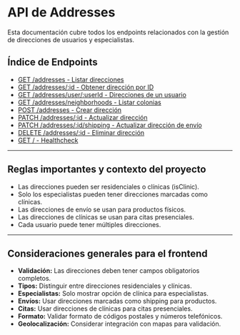 # API de Addresses

Esta documentación cubre todos los endpoints relacionados con la gestión de direcciones de usuarios y especialistas.

## Índice de Endpoints

- [GET /addresses - Listar direcciones](./addresses-list.md)
- [GET /addresses/:id - Obtener dirección por ID](./addresses-get.md)
- [GET /addresses/user/:userId - Direcciones de un usuario](./addresses-list-by-user.md)
- [GET /addresses/neighborhoods - Listar colonias](./addresses-neighborhoods.md)
- [POST /addresses - Crear dirección](./addresses-create.md)
- [PATCH /addresses/:id - Actualizar dirección](./addresses-update.md)
- [PATCH /addresses/:id/shipping - Actualizar dirección de envío](./addresses-shipping-update.md)
- [DELETE /addresses/:id - Eliminar dirección](./addresses-delete.md)
- [GET / - Healthcheck](./addresses-healthcheck.md)

---

## Reglas importantes y contexto del proyecto

- Las direcciones pueden ser residenciales o clínicas (isClinic).
- Solo los especialistas pueden tener direcciones marcadas como clínicas.
- Las direcciones de envío se usan para productos físicos.
- Las direcciones de clínicas se usan para citas presenciales.
- Cada usuario puede tener múltiples direcciones.

---

## Consideraciones generales para el frontend

- **Validación:** Las direcciones deben tener campos obligatorios completos.
- **Tipos:** Distinguir entre direcciones residenciales y clínicas.
- **Especialistas:** Solo mostrar opción de clínica para especialistas.
- **Envíos:** Usar direcciones marcadas como shipping para productos.
- **Citas:** Usar direcciones de clínicas para citas presenciales.
- **Formato:** Validar formato de códigos postales y números telefónicos.
- **Geolocalización:** Considerar integración con mapas para validación. 